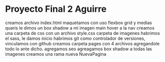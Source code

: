 # Proyecto Final 2 Aguirre
creamos archivo index.html maquetamos con uso flexbox grid y medias quaris
le dimos un box shadow a mi imagen main
hover a la nav
creamos una carpeta de css con un archivo style.css
carpeta de imagenes
habrimos el sass, le damos inicio
habrimos git como controlador de versiones, vinculamos con github
creamos carpeta pages con 4 archivos agregandole todo lo ante dicho.
agregamos seo
agreagamos box shadow a todas las imagenes
creamos una rama nueva NuevaPagina



